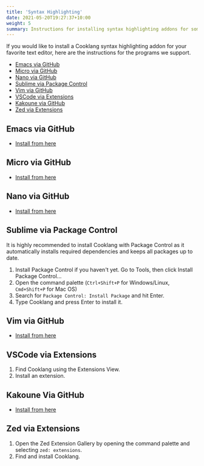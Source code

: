 ```yaml
---
title: 'Syntax Highlighting'
date: 2021-05-20T19:27:37+10:00
weight: 5
summary: Instructions for installing syntax highlighting addons for some of the most popular markdown text editors.
---
```


If you would like to install a Cooklang syntax highlighting addon for your favorite text editor, here are the instructions for the programs we support.

* [Emacs via GitHub](#emacs-via-github)
* [Micro via GitHub](#micro-via-github)
* [Nano via GitHub](#nano-via-github)
* [Sublime via Package Control](#sublime-via-package-control)
* [Vim via GitHub](#vim-via-github)
* [VSCode via Extensions](#vscode-via-extensions)
* [Kakoune via GitHub](#kakoune-via-github)
* [Zed via Extensions](#zed-via-github)

## Emacs via GitHub

* [Install from here](https://github.com/cooklang/cook-mode)

## Micro via GitHub

* [Install from here](https://github.com/nicholaswilde/cooklang-micro)

## Nano via GitHub

* [Install from here](https://github.com/le-jun/cooklang.nanorc)

## Sublime via Package Control

It is highly recommended to install Cooklang with Package Control as it automatically installs required dependencies and keeps all packages up to date.

1. Install Package Control if you haven't yet. Go to Tools, then click Install Package Control...
2. Open the command palette (`Ctrl+Shift+P` for Windows/Linux, `Cmd+Shift+P` for Mac OS)
3. Search for `Package Control: Install Package` and hit Enter.
4. Type Cooklang and press Enter to install it.

## Vim via GitHub

* [Install from here](https://github.com/luizribeiro/vim-cooklang)

## VSCode via Extensions

1. Find Cooklang using the Extensions View.
2. Install an extension.

## Kakoune Via GitHub

* [Install from here](https://github.com/cooklang/cooklang-kak)

## Zed via Extensions

1. Open the Zed Extension Gallery by opening the command palette and selecting `zed: extensions`.
2. Find and install Cooklang.
